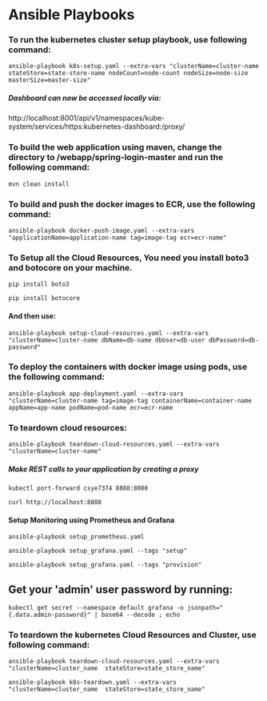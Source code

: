 # Ansible Playbooks


### To run the kubernetes cluster setup playbook, use following command:

`ansible-playbook k8s-setup.yaml --extra-vars "clusterName=cluster-name stateStore=state-store-name nodeCount=node-count nodeSize=node-size masterSize=master-size"`


##### Dashboard can now be accessed locally via: 
 
http://localhost:8001/api/v1/namespaces/kube-system/services/https:kubernetes-dashboard:/proxy/


### To build the web application using maven, change the directory to /webapp/spring-login-master and run the following command:

`mvn clean install`


### To build and push the docker images to ECR, use the following command:

`ansible-playbook docker-push-image.yaml --extra-vars "applicationName=application-name tag=image-tag ecr=ecr-name"`


### To Setup all the Cloud Resources, You need you install boto3 and botocore on your machine.

`pip install boto3`

`pip install botocore` 


#### And then use: 

`ansible-playbook setup-cloud-resources.yaml --extra-vars "clusterName=cluster-name dbName=db-name dbUser=db-user dbPassword=db-password"`


### To deploy the containers with docker image using pods, use the following command:

`ansible-playbook app-deployment.yaml --extra-vars "clusterName=cluster-name tag=image-tag containerName=container-name appName=app-name podName=pod-name ecr=ecr-name`


### To teardown cloud resources:

`ansible-playbook teardown-cloud-resources.yaml --extra-vars "clusterName=cluster-name"`


##### Make REST calls to your application by creating a proxy

`kubectl port-forward csye7374 8888:8080`

`curl http://localhost:8888`


#### Setup Monitoring using Prometheus and Grafana 

`ansible-playbook setup_prometheus.yaml`

`ansible-playbook setup_grafana.yaml --tags "setup"`

`ansible-playbook setup_grafana.yaml --tags "provision"`

## Get your 'admin' user password by running:

`kubectl get secret --namespace default grafana -o jsonpath="{.data.admin-password}" | base64 --decode ; echo`


### To teardown the kubernetes Cloud Resources and Cluster, use following command:

`ansible-playbook teardown-cloud-resources.yaml --extra-vars "clusterName=cluster_name  stateStore=state_store_name"`

`ansible-playbook k8s-teardown.yaml --extra-vars "clusterName=cluster_name  stateStore=state_store_name"`
